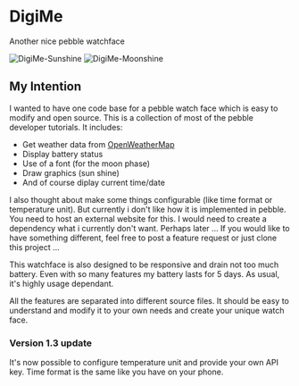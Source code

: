 # DigiMe
Another nice pebble watchface

![DigiMe-Sunshine](https://raw.githubusercontent.com/workinghard/DigiMe/master/img/DIGIMI-Sunshine.png)
![DigiMe-Moonshine](https://raw.githubusercontent.com/workinghard/DigiMe/master/img/DIGIMI-Moonshine2.png)

## My Intention
I wanted to have one code base for a pebble watch face which is easy to modify and open source. This is a collection of most of the pebble developer tutorials. It includes:
 * Get weather data from [OpenWeatherMap](http://openweathermap.org)
 * Display battery status
 * Use of a font (for the moon phase)
 * Draw graphics (sun shine)
 * And of course diplay current time/date
  
I also thought about make some things configurable (like time format or temperature unit). But currently i don't like how it is implemented in pebble. You need to host an external website for this. I would need to create a dependency what i currently don't want. Perhaps later ... If you would like to have something different, feel free to post a feature request or just clone this project ...

This watchface is also designed to be responsive and drain not too much battery. Even with so many features my battery lasts for 5 days. As usual, it's highly usage dependant. 

All the features are separated into different source files. It should be easy to understand and modify it to your own needs and create your unique watch face.

### Version 1.3 update
It's now possible to configure temperature unit and provide your own API key. Time format is the same like you have on your phone.

